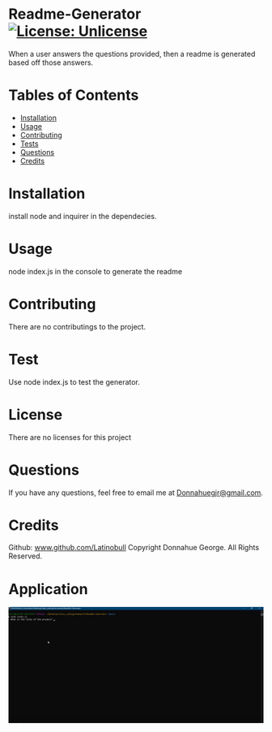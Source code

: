 # Readme-Generator [![License: Unlicense](https://img.shields.io/badge/license-Unlicense-blue.svg)](http://unlicense.org/)

When a user answers the questions provided, then a readme is generated based off those answers.

# Tables of Contents

- [Installation](#installation)
- [Usage](#usage)
- [Contributing](#contributing)
- [Tests](#tests)
- [Questions](#questions)
- [Credits](#credits)

# Installation

install node and inquirer in the dependecies.

# Usage

node index.js in the console to generate the readme

# Contributing

There are no contributings to the project.

# Test

Use node index.js to test the generator.

# License

There are no licenses for this project

# Questions

If you have any questions, feel free to email me at Donnahuegjr@gmail.com.

# Credits

Github: www.github.com/Latinobull
Copyright Donnahue George. All Rights Reserved.

# Application

[![Here is a Demo of the Video](Assets/demo-screenshot.png)](https://youtu.be/gHj9548Lcco)

